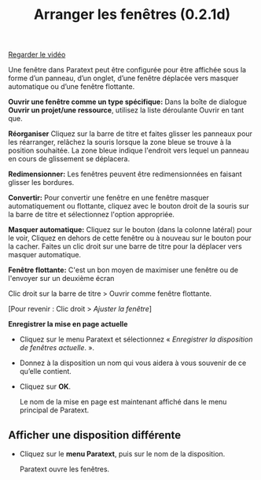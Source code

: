 ﻿---
title: Arranger les fenêtres (0.2.1d)
---
[Regarder le vidéo](https://vimeopro.com/lingtransoft/paratext9fr/video/412695128)

Une fenêtre dans Paratext peut être configurée pour être affichée sous la forme d’un panneau, d’un onglet, d’une fenêtre déplacée vers masquer automatique ou d’une fenêtre flottante.

**Ouvrir une fenêtre comme un type spécifique:** Dans la boîte de dialogue **Ouvrir un projet/une ressource**, utilisez la liste déroulante Ouvrir en tant que.

**Réorganiser** Cliquez sur la barre de titre et faites glisser les panneaux pour les réarranger, relâchez la souris lorsque la zone bleue se trouve à la position souhaitée. La zone bleue indique l'endroit vers lequel un panneau en cours de glissement se déplacera.

**Redimensionner:** Les fenêtres peuvent être redimensionnées en faisant glisser les bordures.

**Convertir:** Pour convertir une fenêtre en une fenêtre masquer automatiquement ou flottante, cliquez avec le bouton droit de la souris sur la barre de titre et sélectionnez l'option appropriée.

**Masquer automatique:** Cliquez sur le bouton (dans la colonne latéral) pour le voir, Cliquez en dehors de cette fenêtre ou à nouveau sur le bouton pour la cacher. Faites un clic droit sur une barre de titre pour la déplacer vers masquer automatique.

**Fenêtre flottante:** C'est un bon moyen de maximiser une fenêtre ou de l'envoyer sur un deuxième écran

Clic droit sur la barre de titre \> Ouvrir comme fenêtre flottante.

[Pour revenir : Clic droit \> *Ajuster la fenêtre*]

**Enregistrer la mise en page actuelle**

-   Cliquez sur le menu Paratext et sélectionnez « *Enregistrer la disposition de fenêtres actuelle*. ».
-   Donnez à la disposition un nom qui vous aidera à vous souvenir de ce qu’elle contient.
-   Cliquez sur **OK**.

    Le nom de la mise en page est maintenant affiché dans le menu principal de Paratext.

## Afficher une disposition différente

-   Cliquez sur le **menu Paratext**, puis sur le nom de la disposition.

    Paratext ouvre les fenêtres.

